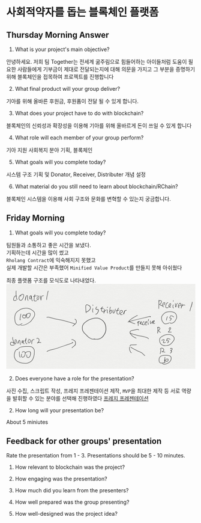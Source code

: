 # 사회적약자를 돕는 블록체인 플랫폼

Thursday Morning Answer
----------------
1. What is your project's main objective?

안녕하세요. 저희 팀 Together는 전세계 굶주림으로 힘들어하는 아이들처럼
도움이 필요한 사람들에게 기부금이 제대로 전달되는지에 대해
의문을 가지고 그 부분을 증명하기 위해 블록체인을 접목하여 프로젝트를 진행합니다


2. What final product will your group deliver?

기아를 위해 올바른 후원금, 후원품이 전달 될 수 있게 합니다.

3. What does your project have to do with blockchain?

블록체인의 신뢰성과 확장성을 이용해 기아를 위해 올바르게 돈이 쓰일 수 있게 합니다

4. What role will each member of your group perform?

기아 지원 사회복지 분야 기획, 블록체인 

5. What goals will you complete today?

시스템 구조 기획 및 Donator, Receiver, Distributer 개념 설정

6. What material do you still need to learn about blockchain/RChain?

블록체인 시스템을 이용해 사회 구조와 문화를 변혁할 수 있는지 궁금합니다.


Friday Morning
--------------
1. What goals will you complete today?

팀원들과 소통하고 좋은 시간을 보냈다.  
기획하는데 시간을 많이 썼고   
`Rholang Contract`에 익숙해지지 못했고  
실제 개발할 시간은 부족했어 `Minified Value Product`를 만들지 못해 아쉬웠다  

최종 플랫폼 구조를 모식도로 나타내었다.  
![toghether Block Chain 플랫폼 구조](togetherBlockChain.png)

2. Does everyone have a role for the presentation?

사진 수집, 스크립트 작성, 프레지 프레젠테이션 제작, `MVP`을 최대한 제작 등
서로 역량을 발휘할 수 있는 분야를 선택해 진행하였다
[프레지 프레젠테이션](http://prezi.com/scluwznnoxvg/?utm_campaign=share&utm_medium=copy) 

2. How long will your presentation be?

About 5 miniutes


Feedback for other groups' presentation
---------------------------------------
Rate the presentation from 1 - 3. Presentations should be 5 - 10 minutes.

1. How relevant to blockchain was the project?

2. How engaging was the presentation?

3. How much did you learn from the presenters?

4. How well prepared was the group presenting?

5. How well-designed was the project idea?
